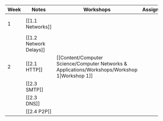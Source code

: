 
| Week | Notes                  | Workshops                                                                                      | Assignments | Labs                                |
| ---- | ---------------------- | ---------------------------------------------------------------------------------------------- | ----------- | ----------------------------------- |
| 1    | [[1.1 Networks]]       |                                                                                                |             | [[Quiz 1 - Intro to Wireshark.pdf]] |
|      | [[1.2 Network Delays]] |                                                                                                |             |                                     |
| 2    | [[2.1 HTTP]]           | [[Content/Computer Science/Computer Networks & Applications/Workshops/Workshop 1\|Workshop 1]] |             | [[Quiz 2 - HTTP.pdf]]               |
|      | [[2.3 SMTP]]           |                                                                                                |             |                                     |
|      | [[2.3 DNS]]            |                                                                                                |             |                                     |
|      | [[2.4 P2P]]            |                                                                                                |             |                                     |


